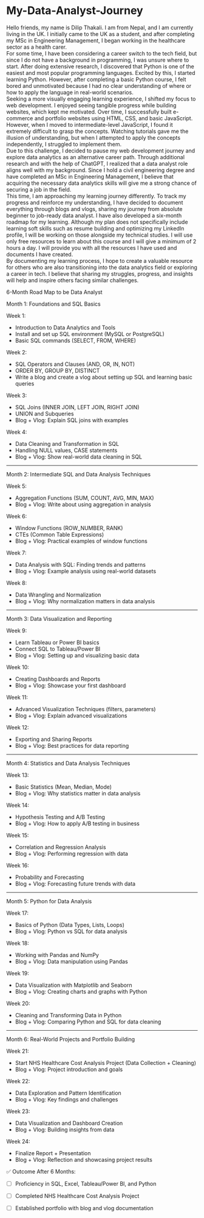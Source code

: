 # My-Data-Analyst-Journey <br>
Hello friends, my name is Dilip Thakali. I am from Nepal, and I am currently living in the UK. I initially came to the UK as a student, and after completing my MSc in Engineering Management, I began working in the healthcare sector as a health carer. <br>
For some time, I have been considering a career switch to the tech field, but since I do not have a background in programming, I was unsure where to start. After doing extensive research, I discovered that Python is one of the easiest and most popular programming languages. Excited by this, I started learning Python. However, after completing a basic Python course, I felt bored and unmotivated because I had no clear understanding of where or how to apply the language in real-world scenarios. <br>
Seeking a more visually engaging learning experience, I shifted my focus to web development. I enjoyed seeing tangible progress while building websites, which kept me motivated. Over time, I successfully built e-commerce and portfolio websites using HTML, CSS, and basic JavaScript. However, when I moved to intermediate-level JavaScript, I found it extremely difficult to grasp the concepts. Watching tutorials gave me the illusion of understanding, but when I attempted to apply the concepts independently, I struggled to implement them. <br>
Due to this challenge, I decided to pause my web development journey and explore data analytics as an alternative career path. Through additional research and with the help of ChatGPT, I realized that a data analyst role aligns well with my background. Since I hold a civil engineering degree and have completed an MSc in Engineering Management, I believe that acquiring the necessary data analytics skills will give me a strong chance of securing a job in the field. <br>
This time, I am approaching my learning journey differently. To track my progress and reinforce my understanding, I have decided to document everything through blogs and vlogs, sharing my journey from absolute beginner to job-ready data analyst. I have also developed a six-month roadmap for my learning. Although my plan does not specifically include learning soft skills such as resume building and optimizing my LinkedIn profile, I will be working on those alongside my technical studies. I will use only free resources to learn about this course and I will give a minimum of 2 hours a day. I will provide you with all the resources I have used and documents I have created. <br>
By documenting my learning process, I hope to create a valuable resource for others who are also transitioning into the data analytics field or exploring a career in tech. I believe that sharing my struggles, progress, and insights will help and inspire others facing similar challenges.<br>

6-Month Road Map to be Data Analyst <br>

Month 1: Foundations and SQL Basics <br>

Week 1:
-	Introduction to Data Analytics and Tools
-	Install and set up SQL environment (MySQL or PostgreSQL)
-	Basic SQL commands (SELECT, FROM, WHERE) <br>

Week 2:
-	SQL Operators and Clauses (AND, OR, IN, NOT)
-	ORDER BY, GROUP BY, DISTINCT
-	Write a blog and create a vlog about setting up SQL and learning basic queries <br>

Week 3:
-	SQL Joins (INNER JOIN, LEFT JOIN, RIGHT JOIN)
-	UNION and Subqueries
-	Blog + Vlog: Explain SQL joins with examples <br>

Week 4:
-	Data Cleaning and Transformation in SQL
-	Handling NULL values, CASE statements
-	Blog + Vlog: Show real-world data cleaning in SQL <br>

________________________________________
Month 2: Intermediate SQL and Data Analysis Techniques <br>

Week 5:
-	Aggregation Functions (SUM, COUNT, AVG, MIN, MAX)
-	Blog + Vlog: Write about using aggregation in analysis <br>

Week 6:
-	Window Functions (ROW_NUMBER, RANK)
-	CTEs (Common Table Expressions)
-	Blog + Vlog: Practical examples of window functions <br>

Week 7:
-	Data Analysis with SQL: Finding trends and patterns
-	Blog + Vlog: Example analysis using real-world datasets <br>

Week 8:
-	Data Wrangling and Normalization
-	Blog + Vlog: Why normalization matters in data analysis <br>

________________________________________
Month 3: Data Visualization and Reporting <br>

Week 9:
-	Learn Tableau or Power BI basics
-	Connect SQL to Tableau/Power BI
-	Blog + Vlog: Setting up and visualizing basic data <br>

Week 10:
-	Creating Dashboards and Reports
-	Blog + Vlog: Showcase your first dashboard <br>

Week 11:
-	Advanced Visualization Techniques (filters, parameters)
-	Blog + Vlog: Explain advanced visualizations <br>

Week 12:
-	Exporting and Sharing Reports
-	Blog + Vlog: Best practices for data reporting <br>

________________________________________
Month 4: Statistics and Data Analysis Techniques <br>

Week 13:
-	Basic Statistics (Mean, Median, Mode)
-	Blog + Vlog: Why statistics matter in data analysis <br>

Week 14:
-	Hypothesis Testing and A/B Testing
-	Blog + Vlog: How to apply A/B testing in business <br>

Week 15:
-	Correlation and Regression Analysis
-	Blog + Vlog: Performing regression with data <br>

Week 16:
-	Probability and Forecasting
-	Blog + Vlog: Forecasting future trends with data <br>

<hr> 
Month 5: Python for Data Analysis <br>

Week 17:
-	Basics of Python (Data Types, Lists, Loops)
-	Blog + Vlog: Python vs SQL for data analysis <br>

Week 18:
-	Working with Pandas and NumPy
- Blog + Vlog: Data manipulation using Pandas <br>

Week 19:
-	Data Visualization with Matplotlib and Seaborn
-	Blog + Vlog: Creating charts and graphs with Python <br>

Week 20:
-	Cleaning and Transforming Data in Python
-	Blog + Vlog: Comparing Python and SQL for data cleaning <br>

<hr>
Month 6: Real-World Projects and Portfolio Building <br>

Week 21:
-	Start NHS Healthcare Cost Analysis Project (Data Collection + Cleaning)
-	Blog + Vlog: Project introduction and goals <br>

Week 22:
-	Data Exploration and Pattern Identification
-	Blog + Vlog: Key findings and challenges <br>

Week 23:
-	Data Visualization and Dashboard Creation
-	Blog + Vlog: Building insights from data <br>

Week 24:
-	Finalize Report + Presentation
-	Blog + Vlog: Reflection and showcasing project results <br> 

✅ Outcome After 6 Months:
- [ ] Proficiency in SQL, Excel, Tableau/Power BI, and Python
- [ ] Completed NHS Healthcare Cost Analysis Project
- [ ] Established portfolio with blog and vlog documentation




